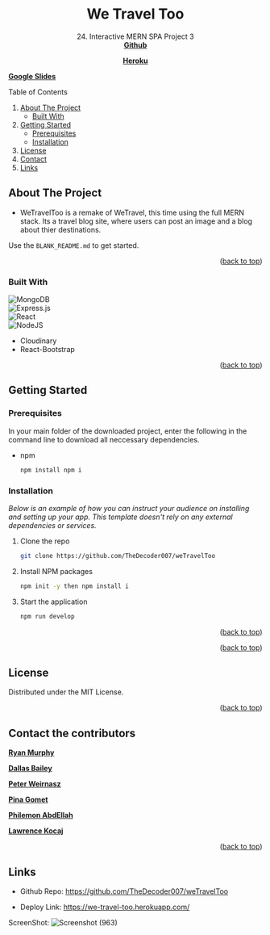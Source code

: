 <div id="top"></div>
<div align="center">
 
  <h1 align="center">We Travel Too</h1>

  <p align="center">
    24. Interactive MERN SPA Project 3
    <br />
    <a href="https://github.com/TheDecoder007/weTravelToo"><strong>Github</strong></a>
  </p>
    <a href="https://github.com/othneildrew/Best-README-Template"><strong>Heroku</strong></a>
  </p>
</div>

<a href="https://docs.google.com/presentation/d/14cvW3UxNp38X0EqmcmSzbEp1ul1wJHN7K1N5rhPtNpM/edit#slide=id.p"><strong>Google Slides</strong></a>


<!-- TABLE OF CONTENTS -->

<summary>Table of Contents</summary>
  <ol>
    <li>
    <a href="#about-the-project">About The Project</a>
      <ul>
<li>
    <a href="#built-with">Built With</a></li>
      </ul>
    </li>
    <li>
    <a href="#getting-started">Getting Started</a>
      <ul>
<li>
    <a href="#prerequisites">Prerequisites</a></li>
<li>
    <a href="#installation">Installation</a></li>
      </ul>
    </li>
<li>
    <a href="#license">License</a></li>
<li>
    <a href="#contact">Contact</a></li>
<li>
    <a href="#links">Links</a></li>
  </ol>




<!-- ABOUT THE PROJECT -->
## About The Project

* WeTravelToo is a remake of WeTravel, this time using the full MERN stack. Its a travel blog site, where users can post an image and a blog about thier destinations. 


Use the `BLANK_README.md` to get started.

<p align="right">(<a href="#top">back to top</a>)</p>

### Built With

![MongoDB](https://img.shields.io/badge/MongoDB-%234ea94b.svg?style=for-the-badge&logo=mongodb&logoColor=white)
<br>
![Express.js](https://img.shields.io/badge/express.js-%23404d59.svg?style=for-the-badge&logo=express&logoColor=%2361DAFB)
<br>
![React](https://img.shields.io/badge/react-%2320232a.svg?style=for-the-badge&logo=react&logoColor=%2361DAFB)
<br>
![NodeJS](https://img.shields.io/badge/node.js-6DA55F?style=for-the-badge&logo=node.js&logoColor=white)

* Cloudinary
* React-Bootstrap

<p align="right">(<a href="#top">back to top</a>)</p>

<!-- GETTING STARTED -->
## Getting Started

### Prerequisites

In your main folder of the downloaded project, enter the following in the command line to download all neccessary dependencies.
* npm
  ```sh
  npm install npm i
  ```

### Installation

_Below is an example of how you can instruct your audience on installing and setting up your app. This template doesn't rely on any external dependencies or services._

1. Clone the repo
   ```sh
   git clone https://github.com/TheDecoder007/weTravelToo
   ```
2. Install NPM packages
   ```sh
   npm init -y then npm install i
   ```
3. Start the application
   ```js
   npm run develop
   ```

<p align="right">(<a href="#top">back to top</a>)</p>


<p align="right">(<a href="#top">back to top</a>)</p>


<!-- LICENSE -->
## License

Distributed under the MIT License.

<p align="right">(<a href="#top">back to top</a>)</p>

<!-- CONTACT -->
## Contact the contributors

<a href="https://github.com/TheDecoder007"><strong>Ryan Murphy</strong></a>

<a href="https://github.com/dallas1a"><strong>Dallas Bailey</strong></a>

<a href="https://github.com/PWiernasz"><strong>Peter Weirnasz</strong></a>

<a href="https://github.com/pgomet"><strong>Pina Gomet</strong></a>

<a href="https://github.com/PhilemonKirlles"><strong>Philemon AbdEllah</strong></a>

<a href="https://github.com/LKocaj"><strong>Lawrence Kocaj</strong></a>

<p align="right">(<a href="#top">back to top</a>)</p>


## Links

* Github Repo: https://github.com/TheDecoder007/weTravelToo

* Deploy Link: https://we-travel-too.herokuapp.com/

ScreenShot: ![Screenshot (963)](https://user-images.githubusercontent.com/101135574/188277257-42ef80e5-fb75-44fa-9d14-408213010596.png)
